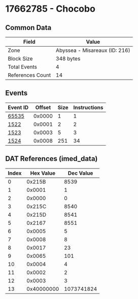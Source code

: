 # 17662785 - Chocobo

## Common Data

| Field            | Value                         |
|------------------|-------------------------------|
| Zone             | Abyssea - Misareaux (ID: 216) |
| Block Size       | 348 bytes                     |
| Total Events     | 4                             |
| References Count | 14                            |

## Events

| Event ID            | Offset   |   Size |   Instructions |
|---------------------|----------|--------|----------------|
| [65535](./65535.md) | 0x0000   |      1 |              1 |
| [1522](./1522.md)   | 0x0001   |      2 |              2 |
| [1523](./1523.md)   | 0x0003   |      5 |              3 |
| [1524](./1524.md)   | 0x0008   |    251 |             34 |

## DAT References (imed_data)

|   Index | Hex Value   |   Dec Value |
|---------|-------------|-------------|
|       0 | 0x215B      |        8539 |
|       1 | 0x0001      |           1 |
|       2 | 0x0000      |           0 |
|       3 | 0x215C      |        8540 |
|       4 | 0x215D      |        8541 |
|       5 | 0x2167      |        8551 |
|       6 | 0x0005      |           5 |
|       7 | 0x0008      |           8 |
|       8 | 0x0017      |          23 |
|       9 | 0x0065      |         101 |
|      10 | 0x0004      |           4 |
|      11 | 0x0002      |           2 |
|      12 | 0x0003      |           3 |
|      13 | 0x40000000  |  1073741824 |
